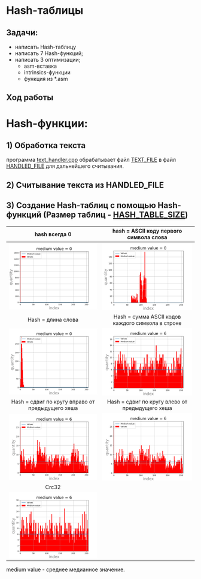 # Hash-таблицы

## Задачи:
* написать Hash-таблицу
* написать 7 Hash-функций;
* написать 3 оптимизации;
    * asm-вставка
    * intrinsics-функции
    * функция из *.asm

## Ход работы
# Hash-функции:
## 1) Обработка текста
программа [text_handler.cpp](handle_text/text_handler.cpp) обрабатывает файл [TEXT_FILE](general/dsl.h) в файл [HANDLED_FILE](general/dsl.h) для дальнейшего считывания.
## 2) Считывание текста из **HANDLED_FILE**
## 3) Создание Hash-таблиц с помощью Hash-функций (Размер таблиц - [HASH_TABLE_SIZE](general/dsl.h))

|hash всегда 0|hash = ASCII коду первого символа слова|
|:--:|:--:|
|<img src="graphs/const.png"   alt="drawing" width="300"/> | <img src="graphs/first_ascii.png" alt="drawing" width="300"/>|
| Hash = длина слова | Hash = сумма ASCII кодов каждого символа в строке |
|<img src="graphs/length.png" alt="drawing" width="300"/> | <img src="graphs/ascii_sum.png"  alt="drawing" width="300"/>|
|Hash = сдвиг по кругу вправо от предыдущего хеша | Hash = сдвиг по кругу влево от предыдущего хеша|
|<img src="graphs/right.png"     alt="drawing" width="300"/> | <img src="graphs/left.png"    alt="drawing" width="300"/>|
|Crc32|
|<img src="graphs/crc32.png"     alt="drawing" width="300"/>|

medium value - среднее медианное значение.
